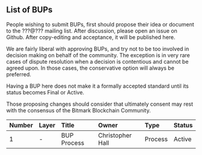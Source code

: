 ## List of BUPs

People wishing to submit BUPs, first should propose their idea or
document to the ???@??? mailing list. After discussion, please open an
issue on Github. After copy-editing and acceptance, it will be
published here.

We are fairly liberal with approving BUPs, and try not to be too
involved in decision making on behalf of the community. The exception
is in very rare cases of dispute resolution when a decision is
contentious and cannot be agreed upon. In those cases, the
conservative option will always be preferred.

Having a BUP here does not make it a formally accepted standard until
its status becomes Final or Active.

Those proposing changes should consider that ultimately consent may
rest with the consensus of the Bitmark Blockchain Community.

| Number | Layer | Title | Owner | Type | Status |
|:-------|:------|:------|:------|:-----|:-------|
| 1 | - | BUP Process | Christopher Hall | Process | Active |

